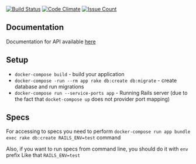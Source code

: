 [![Build Status](https://travis-ci.org/vforvad/Uprogress-server.svg?branch=master)](https://travis-ci.org/vforvad/Uprogress-server)
[![Code Climate](https://codeclimate.com/github/vforvad/Uprogress-server/badges/gpa.svg)](https://codeclimate.com/github/vforvad/Uprogress-server)
[![Issue Count](https://codeclimate.com/github/vforvad/Uprogress-server/badges/issue_count.svg)](https://codeclimate.com/github/vforvad/Uprogress-server)

## Documentation

Documentation for API available [here](https://github.com/vforvad/Uprogress-server/wiki)

## Setup

* `docker-compose build` - build your application
* `docker-compose -run --rm app rake db:create db:migrate` - create database and run migrations
* `docker-compose run --service-ports app` - Running Rails server (due to the
  fact that `docket-compose up` does not provider port mapping)

## Specs

For accessing to specs you need to perform
`docker-compose run app bundle exec rake db:create RAILS_ENV=test` command

Also, if you want to run specs from command line, you should do it with `env` prefix
Like that `RAILS_ENV=test`
